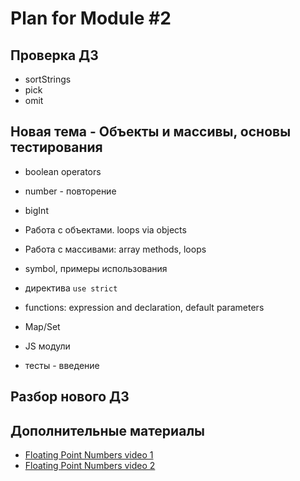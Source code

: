 # Plan for Module #2

## Проверка ДЗ

* sortStrings
* pick
* omit

## Новая тема - Объекты и массивы, основы тестирования

* boolean operators
* number - повторение 
* bigInt
* Работа с объектами. loops via objects
* Работа с массивами: array methods, loops 
* symbol, примеры использования
* директива `use strict`
* functions: expression and declaration, default parameters

* Map/Set
* JS модули
* тесты - введение

## Разбор нового ДЗ

## Дополнительные материалы

* [Floating Point Numbers video 1](https://www.youtube.com/watch?v=PZRI1IfStY0)
* [Floating Point Numbers video 2](https://www.youtube.com/watch?v=gc1Nl3mmCuY&list=LLeysTxxGuXy4eASj01al4Eg&index=15&t=0s)
